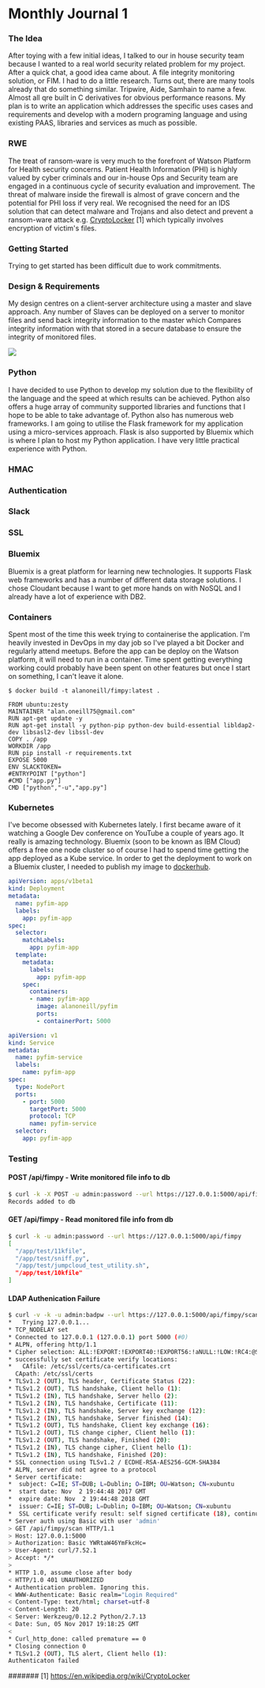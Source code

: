 # Monthly Journal 1

### The Idea
After toying with a few initial ideas, I talked to our in house security team because I wanted to a real world security related problem for my project. After a quick chat, a good idea came about. A file integrity monitoring solution, or FIM. I had to do a little research. Turns out, there are many tools already that do something similar. Tripwire, Aide, Samhain to name a few. Almost all qre built in C derivatives for obvious performance reasons. My plan is to write an application which addresses the specific uses cases and requirements and develop with a modern programing language and using existing PAAS, libraries and services as much as possible.


### RWE

The treat of ransom-ware is very much to the forefront of Watson Platform for Health security concerns. Patient Health Information (PHI) is highly valued by cyber criminals and our in-house Ops and Security team are engaged in a continuous cycle of security evaluation and improvement. The threat of malware inside the firewall is almost of grave concern and the potential for PHI loss if very real. We recognised the need for an IDS solution that can detect malware and Trojans and also detect and prevent a ransom-ware attack e.g. [CryptoLocker](#1-httpsenwikipediaorgwikicryptolocker) [1] which typically involves encryption of victim's files.


### Getting Started

Trying to get started has been difficult due to work commitments.


### Design & Requirements

My design centres on a client-server architecture using a master and slave approach. Any number of Slaves can be deployed on a server to monitor files and send back integrity information to the master which Compares integrity information with that stored in a secure database to ensure the integrity of monitored files.

![](assets/orig-design.png)


### Python

I have decided to use Python to develop my solution due to the flexibility of the language and the speed at which results can be achieved. Python also offers a huge array of community supported libraries and functions that I hope to be able to take advantage of. Python also has numerous web frameworks. I am going to utilise the Flask framework for my application using a micro-services approach. Flask is also supported by Bluemix which is where I plan to host my Python application. I have very little practical experience with Python.


### HMAC


### Authentication


### Slack


### SSL


### Bluemix

Bluemix is a great platform for learning new technologies. It supports Flask web frameworks and has a number of different data storage solutions. I chose Cloudant because I want to get more hands on with NoSQL and I already have a lot of experience with DB2.


### Containers

Spent most of the time this week trying to containerise the application. I'm heavily invested in DevOps in my day job so I've played a bit Docker and regularly attend meetups. Before the app can be deploy on the Watson platform, it will need to run in a container. Time spent getting everything working could probably have been spent on other features but once I start on something, I can't leave it alone.

`$ docker build -t alanoneill/fimpy:latest . `

```docker
FROM ubuntu:zesty
MAINTAINER "alan.oneill75@gmail.com"
RUN apt-get update -y
RUN apt-get install -y python-pip python-dev build-essential libldap2-dev libsasl2-dev libssl-dev
COPY . /app
WORKDIR /app
RUN pip install -r requirements.txt
EXPOSE 5000
ENV SLACKTOKEN=
#ENTRYPOINT ["python"]
#CMD ["app.py"]
CMD ["python","-u","app.py"]
```


### Kubernetes

I've become obsessed with Kubernetes lately. I first became aware of it watching a Google Dev conference on YouTube a couple of years ago. It really is amazing technology. Bluemix (soon to be known as IBM Cloud) offers a free one node cluster so of course I had to spend time getting the app deployed as a Kube service. In order to get the deployment to work on a Bluemix cluster, I needed to publish my image to [dockerhub](https://hub.docker.com/r/alanoneill/fimpy/).

```yaml
apiVersion: apps/v1beta1
kind: Deployment
metadata:
  name: pyfim-app
  labels:
    app: pyfim-app
spec:
  selector:
    matchLabels:
      app: pyfim-app
  template:
    metadata:
      labels:
        app: pyfim-app
    spec:
      containers:
      - name: pyfim-app
        image: alanoneill/pyfim
        ports:
        - containerPort: 5000
```

```yaml
apiVersion: v1
kind: Service
metadata:
  name: pyfim-service
  labels:
    name: pyfim-app
spec:
  type: NodePort
  ports:
    - port: 5000
      targetPort: 5000
      protocol: TCP
      name: pyfim-service
  selector:
    app: pyfim-app
```


### Testing

#### POST /api/fimpy - Write monitored file info to db
```bash
$ curl -k -X POST -u admin:password --url https://127.0.0.1:5000/api/fimpy
Records added to db
```

#### GET /api/fimpy - Read monitored file info from db
```bash
$ curl -k -u admin:password --url https://127.0.0.1:5000/api/fimpy
[
  "/app/test/11kfile",
  "/app/test/sniff.py",
  "/app/test/jumpcloud_test_utility.sh",
  "/app/test/10kfile"
]
```

#### LDAP Authenication Failure
```bash
$ curl -v -k -u admin:badpw --url https://127.0.0.1:5000/api/fimpy/scan
*   Trying 127.0.0.1...
* TCP_NODELAY set
* Connected to 127.0.0.1 (127.0.0.1) port 5000 (#0)
* ALPN, offering http/1.1
* Cipher selection: ALL:!EXPORT:!EXPORT40:!EXPORT56:!aNULL:!LOW:!RC4:@STRENGTH
* successfully set certificate verify locations:
*   CAfile: /etc/ssl/certs/ca-certificates.crt
  CApath: /etc/ssl/certs
* TLSv1.2 (OUT), TLS header, Certificate Status (22):
* TLSv1.2 (OUT), TLS handshake, Client hello (1):
* TLSv1.2 (IN), TLS handshake, Server hello (2):
* TLSv1.2 (IN), TLS handshake, Certificate (11):
* TLSv1.2 (IN), TLS handshake, Server key exchange (12):
* TLSv1.2 (IN), TLS handshake, Server finished (14):
* TLSv1.2 (OUT), TLS handshake, Client key exchange (16):
* TLSv1.2 (OUT), TLS change cipher, Client hello (1):
* TLSv1.2 (OUT), TLS handshake, Finished (20):
* TLSv1.2 (IN), TLS change cipher, Client hello (1):
* TLSv1.2 (IN), TLS handshake, Finished (20):
* SSL connection using TLSv1.2 / ECDHE-RSA-AES256-GCM-SHA384
* ALPN, server did not agree to a protocol
* Server certificate:
*  subject: C=IE; ST=DUB; L=Dublin; O=IBM; OU=Watson; CN=xubuntu
*  start date: Nov  2 19:44:48 2017 GMT
*  expire date: Nov  2 19:44:48 2018 GMT
*  issuer: C=IE; ST=DUB; L=Dublin; O=IBM; OU=Watson; CN=xubuntu
*  SSL certificate verify result: self signed certificate (18), continuing anyway.
* Server auth using Basic with user 'admin'
> GET /api/fimpy/scan HTTP/1.1
> Host: 127.0.0.1:5000
> Authorization: Basic YWRtaW46YmFkcHc=
> User-Agent: curl/7.52.1
> Accept: */*
>
* HTTP 1.0, assume close after body
< HTTP/1.0 401 UNAUTHORIZED
* Authentication problem. Ignoring this.
< WWW-Authenticate: Basic realm="Login Required"
< Content-Type: text/html; charset=utf-8
< Content-Length: 20
< Server: Werkzeug/0.12.2 Python/2.7.13
< Date: Sun, 05 Nov 2017 19:18:25 GMT
<
* Curl_http_done: called premature == 0
* Closing connection 0
* TLSv1.2 (OUT), TLS alert, Client hello (1):
Authenticaton failed
```

####### [1] https://en.wikipedia.org/wiki/CryptoLocker
